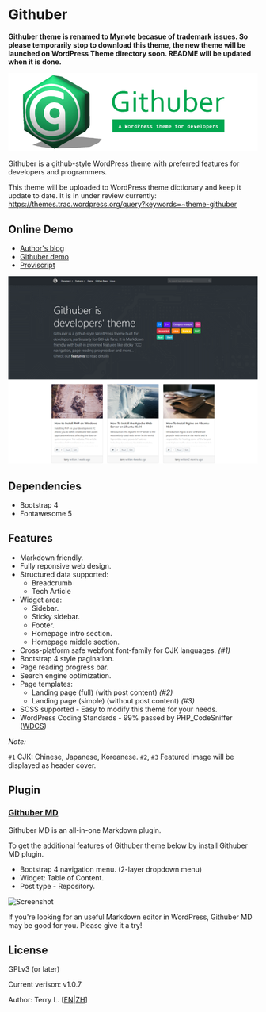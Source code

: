 # Githuber

**Githuber theme is renamed to Mynote becasue of trademark issues. So please temporarily stop to download this theme, the new theme will be launched on WordPress Theme directory soon. README will be updated when it is done.**


![Screenshot](./assets/images/logo_githuber_banner.png)

Githuber is a github-style WordPress theme with preferred features for developers and programmers.

This theme will be uploaded to WordPress theme dictionary and keep it update to date.
It is in under review currently: https://themes.trac.wordpress.org/query?keywords=~theme-githuber

## Online Demo
- [Author's blog](https://terryl.in/) 
- [Githuber demo](https://terryl.in/githuber/) 
- [Proviscript](https://proviscript.sh/) 

![Screenshot](./screenshot.png)

## Dependencies

- Bootstrap 4
- Fontawesome 5

## Features

- Markdown friendly.
- Fully reponsive web design.
- Structured data supported:
  - Breadcrumb
  - Tech Article
- Widget area:
  - Sidebar. 
  - Sticky sidebar.
  - Footer.
  - Homepage intro section.
  - Homepage middle section.
- Cross-platform safe webfont font-family for CJK languages. *(#1)*
- Bootstrap 4 style pagination.
- Page reading progress bar.
- Search engine optimization.
- Page templates:
  - Landing page (full) (with post content) *(#2)*
  - Landing page (simple) (without post content) *(#3)*
- SCSS supported - Easy to modify this theme for your needs.
- WordPress Coding Standards - 99% passed by PHP_CodeSniffer ([WDCS](https://github.com/WordPress-Coding-Standards/WordPress-Coding-Standards))

*Note:*

`#1` CJK: Chinese, Japanese, Koreanese.
`#2`, `#3` Featured image will be displayed as header cover.


## Plugin

### [Githuber MD](https://github.com/terrylinooo/githuber-md)

Githuber MD is an all-in-one Markdown plugin.

To get the additional features of Githuber theme below by install Githuber MD plugin.
- Bootstrap 4 navigation menu. (2-layer dropdown menu)
- Widget: Table of Content.
- Post type - Repository.

![Screenshot](https://i.imgur.com/3O854Jm.png)

If you're looking for an useful Markdown editor in WordPress, Githuber MD may be good for you. Please give it a try!

## License

GPLv3 (or later)

Current verison: v1.0.7

Author: Terry L. [[EN](https://terryl.in/)|[ZH](https://terryl.in/zh/)]



